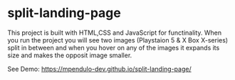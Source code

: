 # split-landing-page
This project is built with HTML,CSS and JavaScript for functinality. When you run the project you will see two images (Playstaion 5 & X Box X-series) split in between and when you hover on any 
of the images it expands its size and makes the opposit image smaller.

See Demo: https://mpendulo-dev.github.io/split-landing-page/
